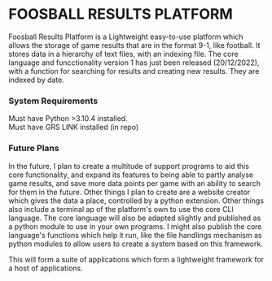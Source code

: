 # FOOSBALL RESULTS PLATFORM #

Foosball Results Platform is a Lightweight easy-to-use platform which allows the storage of game results that are in the format 9-1, like football. It stores data in a hierarchy of text files, with an indexing file. The core language and funcctionality version 1 has just been released (20/12/2022), with a function for searching for results and creating new results. They are indexed by date.

### System Requirements ###
Must have Python >3.10.4 installed.     
Must have GRS LINK installed (in repo)


### Future Plans ###
In the future, I plan to create a multitude of support programs to aid this core functionality, and expand its features to being able to partly analyse game results, and save more data points per game with an ability to search for them in the future. Other things I plan to create are a website creator which gives the data a place, controlled by a python extension. Other things also include a terminal ap of the platform's own to use the core CLI language. The core language will also be adapted slightly and published as a python module to use in your own programs. I might also publish the core language's functions which help it run, like the file handlings mechanism as python modules to allow users to create a system based on this framework.

This will form a suite of applications which form a lightweight framework for a host of applications.
